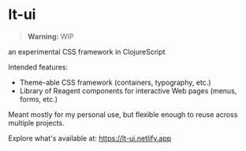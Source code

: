 # lt-ui

> **Warning:** WIP

an experimental CSS framework in ClojureScript

Intended features:

- Theme-able CSS framework (containers, typography, etc.)
- Library of Reagent components for interactive Web pages (menus, forms, etc.)

Meant mostly for my personal use, but flexible enough to reuse across multiple projects.

Explore what's available at: https://lt-ui.netlify.app